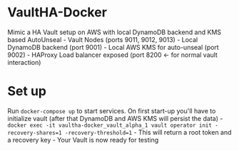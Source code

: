 # VaultHA-Docker
Mimic a HA Vault setup on AWS with local DynamoDB backend and KMS based AutoUnseal
	- Vault Nodes (ports 9011, 9012, 9013)
	- Local DynamoDB backend (port 9001)
	- Local AWS KMS for auto-unseal (port 9002)
	- HAProxy Load balancer exposed (port 8200 <- for normal vault interaction)

# Set up
Run `docker-compose up` to start services.
On first start-up you'll have to initialize vault (after that DynamoDB and AWS KMS will persist the data)
	- `docker exec -it vaultha-docker_vault_alpha_1 vault operator init -recovery-shares=1 -recovery-threshold=1`
	- This will return a root token and a recovery key
	- Your Vault is now ready for testing